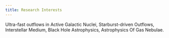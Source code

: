 ```yaml
---
title: Research Interests
---
```


Ultra-fast outflows in Active Galactic Nuclei, Starburst-driven Outflows, Interstellar Medium, Black Hole Astrophysics, Astrophysics Of Gas Nebulae.
